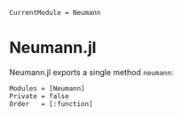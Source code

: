 ```@meta
CurrentModule = Neumann
```

# Neumann.jl

Neumann.jl exports a single method `neumann`:

```@autodocs
Modules = [Neumann]
Private = false
Order   = [:function]
```